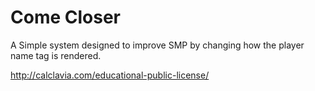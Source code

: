 Come Closer
===============

A Simple system designed to improve SMP by changing how the player name tag is rendered.


http://calclavia.com/educational-public-license/